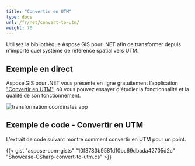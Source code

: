 ```yaml
---
title: "Convertir en UTM"
type: docs
url: /fr/net/convert-to-utm/
weight: 70
---
```


Utilisez la bibliothèque Aspose.GIS pour .NET afin de transformer depuis n'importe quel système de référence spatial vers UTM.

## **Exemple en direct**

Aspose.GIS pour .NET vous présente en ligne gratuitement l’application ["Convertir en UTM"](https://products.aspose.app/gis/transformation/convert-to-utm), où vous pouvez essayer d'étudier la fonctionnalité et la qualité de son fonctionnement.

![transformation coordinates app](transform-coordinates.png)

## **Exemple de code - Convertir en UTM**

L’extrait de code suivant montre comment convertir en UTM pour un point.

{{< gist "aspose-com-gists" "10f3783b9581d10bc69dbada42705d2c" "Showcase-CSharp-convert-to-utm.cs" >}}
